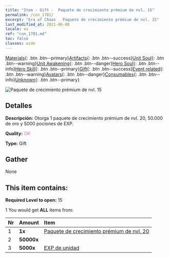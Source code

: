 ```yaml
---
title: "Item - Gift -  Paquete de crecimiento prémium de nvl. 15"
permalink: /con_1781/
excerpt: "Era of Chaos   Paquete de crecimiento prémium de nvl. 15"
last_modified_at: 2021-06-08
locale: es
ref: "con_1781.md"
toc: false
classes: wide
---
```

 [Materials](/ItemsES/){: .btn .btn--primary}[Artifacts](/ItemsES/Artifacts/){: .btn .btn--success}[Unit Soul](/ItemsES/UnitSoul/){: .btn .btn--warning}[Unit Awakening](/ItemsES/UnitAwakening/){: .btn .btn--danger}[Hero Soul](/ItemsES/HeroSoul/){: .btn .btn--info}[Hero Skill](/ItemsES/HeroSkill/){: .btn .btn--primary}[Gift](/ItemsES/Gift/){: .btn .btn--success}[Event related](/ItemsES/Events/){: .btn .btn--warning}[Avatars](/ItemsES/Avatars/){: .btn .btn--danger}[Consumables](/ItemsES/Consumables/){: .btn .btn--info}[Unknown](/ItemsES/Unknown/){: .btn .btn--primary}

 ![ Paquete de crecimiento prémium de nvl. 15](/images/t/i_907221.png)

## Detalles
 **Descripción:** Otorga 1 paquete de crecimiento prémium de nvl. 20, 50.000 de oro y 5000 pociones de EXP.

 **Quality:** <span style="color: #DA70D6">OK</span>

 **Type:** Gift

## Gather

  None

## This item contains:

 **Required Level to open:** 15

 1 You would get **ALL** items  from:

  | Nr | Amount |     Item    |
  |:---|:-------|:------------|
  | 1 |  **1x** | [ Paquete de crecimiento prémium de nvl. 20](/ItemsES/con_1782/) |  | 
  | 2 |  **50000x** | <i class="fas fa-coins"/> |  | 
  | 3 |  **5000x** | [EXP de unidad](/ItemsES/con_902/) |  | 
